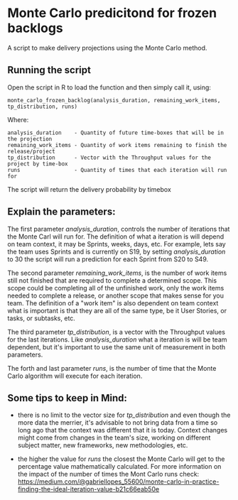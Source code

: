 # Monte Carlo predicitond for frozen backlogs
   A script to make delivery projections using the Monte Carlo method.
   
## Running the script
   Open the script in R to load the function and then simply call it, using:
   ```
   monte_carlo_frozen_backlog(analysis_duration, remaining_work_items, tp_distribution, runs)
   ```
   Where:
   ```
   analysis_duration    - Quantity of future time-boxes that will be in the projection
   remaining_work_items - Quantity of work items remaining to finish the release/project
   tp_distribution      - Vector with the Throughput values for the project by time-box
   runs                 - Quantity of times that each iteration will run for
   ```
   The script will return the delivery probability by timebox

## Explain the parameters:

   The first parameter *analysis_duration*, controls the number of iterations that the Monte Carl will run for. The definition of what a iteration is will depend on team context, it may be Sprints, weeks, days, etc. For example, lets say the team uses Sprints and is currently on S19, by setting *analysis_duration* to 30 the script will run a prediction for each Sprint from S20 to S49.

   The second parameter *remaining_work_items*, is the number of work items still not finished that are required to complete a determined scope. This scope could be completing all of the unfinished work, only the work items needed to complete a release, or another scope that makes sense for you team. The definition of a "work item" is also dependent on team context what is important is that they are all of the same type, be it User Stories, or tasks, or subtasks, etc.

   The third parameter *tp_distribution*, is a vector with the Throughput values for the last iterations. Like *analysis_duration* what a iteration is will be team dependent, but it's important to use the same unit of measurement in both parameters.

   The forth and last parameter *runs*, is the number of time that the Monte Carlo algorithm will execute for each iteration.

## Some tips to keep in Mind:

   - there is no limit to the vector size for *tp_distribution* and even though the more data the merrier, it's advisable to not bring data from a time so long ago that the context was different that it is today. Context changes might come from changes in the team's size, working on different subject matter, new frameworks, new methodologies, etc.

   - the higher the value for *runs* the closest the Monte Carlo will get to the percentage value mathematically calculated. For more information on the impact of the number of times the Mont Carlo runs check: https://medium.com/@gabriellopes_55600/monte-carlo-in-practice-finding-the-ideal-iteration-value-b21c66eab50e
